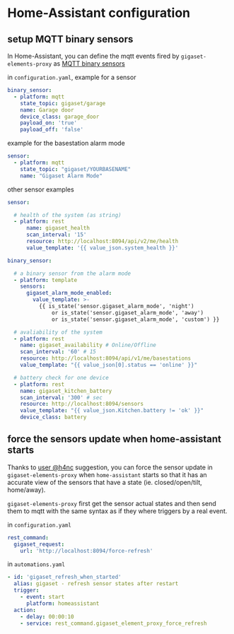 # Home-Assistant configuration

## setup MQTT binary sensors

In Home-Assistant, you can define the mqtt events fired by ``gigaset-elements-proxy`` as [MQTT binary sensors](https://www.home-assistant.io/components/binary_sensor.mqtt/)

in ``configuration.yaml``, example for a sensor

```yaml
binary_sensor:
  - platform: mqtt
    state_topic: gigaset/garage
    name: Garage door
    device_class: garage_door
    payload_on: 'true'
    payload_off: 'false'
```

example for the basestation alarm mode

```yaml
sensor:
  - platform: mqtt
    state_topic: "gigaset/YOURBASENAME"
    name: "Gigaset Alarm Mode"
```

other sensor examples

```yaml
sensor:

  # health of the system (as string)
  - platform: rest 
      name: gigaset_health
      scan_interval: '15'
      resource: http://localhost:8094/api/v2/me/health
      value_template: '{{ value_json.system_health }}'

binary_sensor:

  # a binary sensor from the alarm mode
  - platform: template
    sensors:
      gigaset_alarm_mode_enabled: 
        value_template: >-
          {{ is_state('sensor.gigaset_alarm_mode', 'night') 
              or is_state('sensor.gigaset_alarm_mode', 'away')
              or is_state('sensor.gigaset_alarm_mode', 'custom') }}

  # avaliability of the system
  - platform: rest
    name: gigaset_availability # Online/Offline
    scan_interval: '60' # 15
    resource: http://localhost:8094/api/v1/me/basestations
    value_template: "{{ value_json[0].status == 'online' }}"

  # battery check for one device 
  - platform: rest
    name: gigaset_kitchen_battery
    scan_interval: '300' # sec
    resource: http://localhost:8094/sensors
    value_template: "{{ value_json.Kitchen.battery != 'ok' }}"
    device_class: battery
```

## force the sensors update when home-assistant starts

Thanks to [user @h4nc](https://github.com/h4nc) suggestion, you can force the sensor update in ``gigaset-elements-proxy`` when ``home-assistant`` starts so that it has an accurate view of the sensors that have a state (ie. closed/open/tilt, home/away).

``gigaset-elements-proxy`` first get the sensor actual states and then send them to mqtt with the same syntax as if they where triggers by a real event.

in ``configuration.yaml``

```yaml
rest_command:
  gigaset_request:
    url: 'http://localhost:8094/force-refresh'
```

in ``automations.yaml``

```yaml
- id: 'gigaset_refresh_when_started'
  alias: gigaset - refresh sensor states after restart
  trigger:
    - event: start
      platform: homeassistant
  action:
    - delay: 00:00:10
    - service: rest_command.gigaset_element_proxy_force_refresh
```

